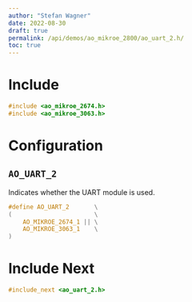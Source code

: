 ```yaml
---
author: "Stefan Wagner"
date: 2022-08-30
draft: true
permalink: /api/demos/ao_mikroe_2800/ao_uart_2.h/
toc: true
---
```


# Include

```c
#include <ao_mikroe_2674.h>
#include <ao_mikroe_3063.h>
```

# Configuration

## `AO_UART_2`

Indicates whether the UART module is used.

```c
#define AO_UART_2       \
(                       \
    AO_MIKROE_2674_1 || \
    AO_MIKROE_3063_1    \
)
```

# Include Next

```c
#include_next <ao_uart_2.h>
```
